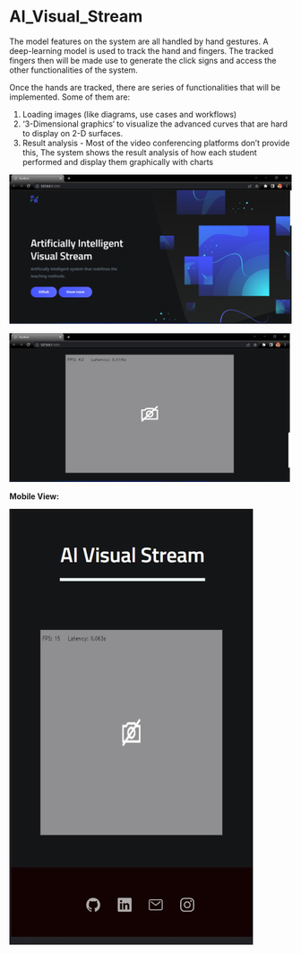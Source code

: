 # AI_Visual_Stream

The model features on the system are all handled by hand gestures. A deep-learning model is used to track the hand and fingers. The tracked fingers then will be made use to generate the click signs and access the other functionalities of the system.

Once the hands are tracked, there are series of functionalities
that will be implemented. Some of them are:
1. Loading images (like diagrams, use cases and workflows)
2. ‘3-Dimensional graphics‘ to visualize the advanced curves
that are hard to display on 2-D surfaces.
3. Result analysis - Most of the video conferencing platforms
don’t provide this, The system shows the result analysis of
how each student performed and display them graphically with
charts

![IMG](https://github.com/Hrushi11/AI_Visual_Stream/blob/main/test/frnt.jpg?raw=true)

![IMG](https://github.com/Hrushi11/AI_Visual_Stream/blob/main/test/sys.jpg?raw=true)

**Mobile View:**

![IMG](https://github.com/Hrushi11/AI_Visual_Stream/blob/main/test/mob.jpg?raw=true)

